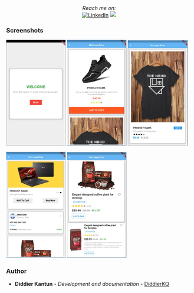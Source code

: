 <div align="center">
  <i>Reach me on:</i>
  <br />
  <a href="https://www.linkedin.com/in/diddierkantunquintal/" target="_blank"><img src="https://img.shields.io/badge/LinkedIn-%230077B5.svg?&style=flat-square&logo=linkedin&logoColor=white" alt="LinkedIn"></a>
  <a href="mailto:diddier.kantun@gmail.com?subject=Hello%20Diddier,%20From%20Github"><img src="https://img.shields.io/badge/gmail-%23D14836.svg?&style=flat-square&logo=linkedin&logoColor=white" /></a>
</div>

### Screenshots

<p align="left" width="100%">
    <img width="32%" src="https://github.com/DiddierKQ/flutter_multipage_activity/blob/master/assets/screenshots/Capture1.JPG">
    <img width="32%" src="https://github.com/DiddierKQ/flutter_multipage_activity/blob/master/assets/screenshots/Capture2.JPG">
    <img width="32%" src="https://github.com/DiddierKQ/flutter_multipage_activity/blob/master/assets/screenshots/Capture3.JPG">
</p>

<p align="left" width="100%">
    <img width="32%" src="https://github.com/DiddierKQ/flutter_multipage_activity/blob/master/assets/screenshots/Capture4.JPG">
    <img width="32%" src="https://github.com/DiddierKQ/flutter_multipage_activity/blob/master/assets/screenshots/Capture5.JPG">
</p>

<!-- AUTHOR -->
### Author

* **Diddier Kantun** - *Development and documentation* - [DiddierKQ](https://github.com/DiddierKQ)
